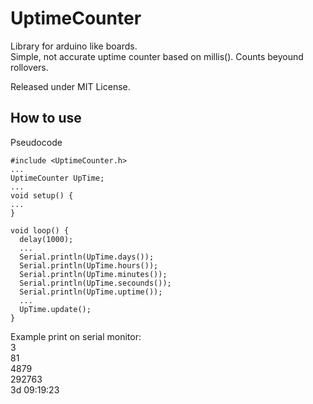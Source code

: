 # UptimeCounter

Library for arduino like boards.  
Simple, not accurate uptime counter based on millis(). Counts beyound rollovers.

Released under MIT License.

## How to use
Pseudocode
```
#include <UptimeCounter.h>
...
UptimeCounter UpTime;
...
void setup() {
...
}

void loop() {
  delay(1000);
  ...
  Serial.println(UpTime.days());
  Serial.println(UpTime.hours());
  Serial.println(UpTime.minutes());
  Serial.println(UpTime.secounds());
  Serial.println(UpTime.uptime());
  ...
  UpTime.update();
}
```

Example print on serial monitor:  
3  
81  
4879  
292763  
3d 09:19:23
